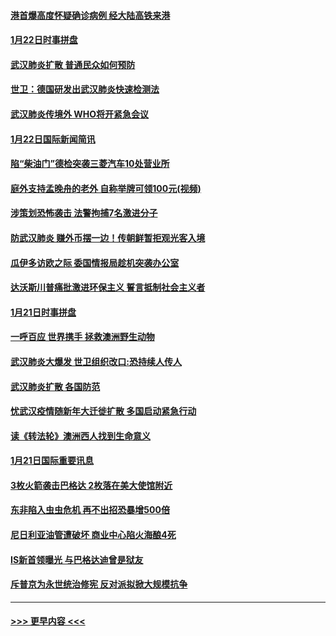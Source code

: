#### [港首爆高度怀疑确诊病例 经大陆高铁来港](../pages/prog202/a102758613.md?t=01230833) 
#### [1月22日时事拼盘](../pages/prog202/a102758615.md?t=01230833) 
#### [武汉肺炎扩散 普通民众如何预防](../pages/prog202/a102758504.md?t=01230833) 
#### [世卫：德国研发出武汉肺炎快速检测法](../pages/prog202/a102758495.md?t=01230833) 
#### [武汉肺炎传境外 WHO将开紧急会议](../pages/prog202/a102758437.md?t=01230833) 
#### [1月22日国际新闻简讯](../pages/prog202/a102758231.md?t=01230833) 
#### [陷“柴油门”德检突袭三菱汽车10处营业所](../pages/prog202/a102758165.md?t=01230833) 
#### [庭外支持孟晚舟的老外 自称举牌可领100元(视频)](../pages/prog202/a102758092.md?t=01230833) 
#### [涉策划恐怖袭击 法警拘捕7名激进分子](../pages/prog202/a102758069.md?t=01230833) 
#### [防武汉肺炎 赚外币摆一边！传朝鲜暂拒观光客入境](../pages/prog202/a102758019.md?t=01230833) 
#### [瓜伊多访欧之际 委国情报局趁机突袭办公室](../pages/prog202/a102757999.md?t=01230833) 
#### [达沃斯川普痛批激进环保主义 誓言抵制社会主义者](../pages/prog202/a102757906.md?t=01230833) 
#### [1月21日时事拼盘](../pages/prog202/a102757893.md?t=01230833) 
#### [一呼百应 世界携手 拯救澳洲野生动物](../pages/prog202/a102757884.md?t=01230833) 
#### [武汉肺炎大爆发 世卫组织改口:恐持续人传人](../pages/prog202/a102757701.md?t=01230833) 
#### [武汉肺炎扩散 各国防范](../pages/prog202/a102757636.md?t=01230833) 
#### [忧武汉疫情随新年大迁徙扩散 多国启动紧急行动](../pages/prog202/a102757625.md?t=01230833) 
#### [读《转法轮》澳洲西人找到生命意义](../pages/prog202/a102757465.md?t=01230833) 
#### [1月21日国际重要讯息](../pages/prog202/a102757450.md?t=01230833) 
#### [3枚火箭袭击巴格达 2枚落在美大使馆附近](../pages/prog202/a102757310.md?t=01230833) 
#### [东非陷入虫虫危机 再不出招恐暴增500倍](../pages/prog202/a102757295.md?t=01230833) 
#### [尼日利亚油管遭破坏 商业中心陷火海酿4死](../pages/prog202/a102757272.md?t=01230833) 
#### [IS新首领曝光 与巴格达迪曾是狱友](../pages/prog202/a102757122.md?t=01230833) 
#### [斥普京为永世统治修宪 反对派拟掀大规模抗争](../pages/prog202/a102757022.md?t=01230833) 

----
#### [ >>> 更早内容 <<< ](../indexes/prog202-earlier.md)
